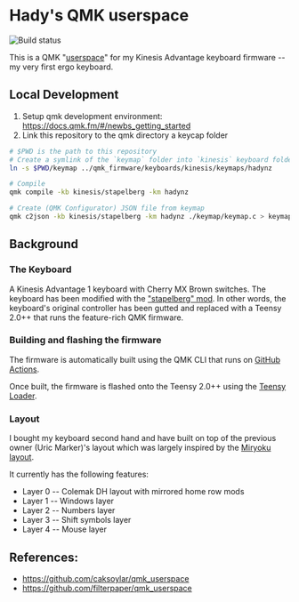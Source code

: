 # Hady's QMK userspace

![Build status](https://github.com/hadynz/qmk_userspace/actions/workflows/build.yml/badge.svg)

This is a QMK "[userspace][1]" for my Kinesis Advantage keyboard firmware -- my 
very first ergo keyboard.

## Local Development

1. Setup qmk development environment: https://docs.qmk.fm/#/newbs_getting_started
2. Link this repository to the qmk directory a keycap folder

```bash
# $PWD is the path to this repository
# Create a symlink of the `keymap` folder into `kinesis` keyboard folder inside qmk directory
ln -s $PWD/keymap ../qmk_firmware/keyboards/kinesis/keymaps/hadynz

# Compile
qmk compile -kb kinesis/stapelberg -km hadynz

# Create (QMK Configurator) JSON file from keymap
qmk c2json -kb kinesis/stapelberg -km hadynz ./keymap/keymap.c > keymap.json
```

## Background

### The Keyboard

A Kinesis Advantage 1 keyboard with Cherry MX Brown switches. The keyboard has been 
modified with the ["stapelberg" mod][3]. In other words, the keyboard's original controller 
has been gutted and replaced with a Teensy 2.0++ that runs the feature-rich QMK firmware.

### Building and flashing the firmware

The firmware is automatically built using the QMK CLI that runs on [GitHub Actions][4].

Once built, the firmware is flashed onto the Teensy 2.0++ using the [Teensy Loader][2].

### Layout

I bought my keyboard second hand and have built on top of the previous owner (Uric Marker)'s
layout which was largely inspired by the [Miryoku layout][5].

It currently has the following features:

* Layer 0 -- Colemak DH layout with mirrored home row mods
* Layer 1 -- Windows layer
* Layer 2 -- Numbers layer
* Layer 3 -- Shift symbols layer
* Layer 4 -- Mouse layer

## References:

* https://github.com/caksoylar/qmk_userspace
* https://github.com/filterpaper/qmk_userspace

[1]: https://docs.qmk.fm/#/feature_userspace
[2]: https://www.pjrc.com/teensy/loader.html
[3]: https://michael.stapelberg.ch/posts/2020-07-09-kint-kinesis-keyboard-controller
[4]: https://docs.qmk.fm/#/newbs_building_firmware_workflow?id=add-a-github-action-workflow
[5]: https://github.com/manna-harbour/miryoku
